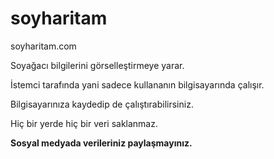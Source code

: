 # soyharitam
soyharitam.com

Soyağacı bilgilerini görselleştirmeye yarar. 

İstemci tarafında yani sadece kullananın bilgisayarında çalışır.

Bilgisayarınıza kaydedip de çalıştırabilirsiniz.

Hiç bir yerde hiç bir veri saklanmaz.

**Sosyal medyada verileriniz paylaşmayınız.**

